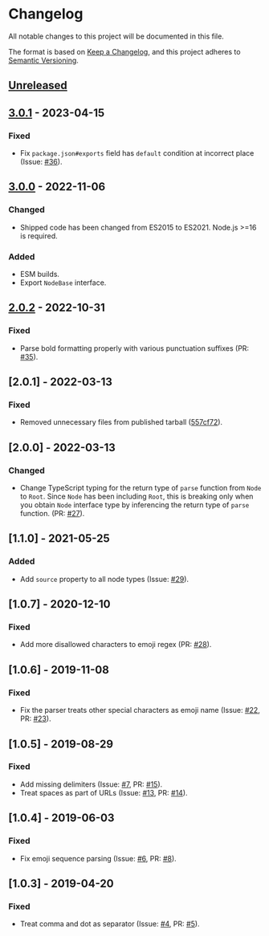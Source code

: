 # Changelog

All notable changes to this project will be documented in this file.

The format is based on [Keep a Changelog](https://keepachangelog.com/en/1.0.0/),
and this project adheres to [Semantic Versioning](https://semver.org/spec/v2.0.0.html).

## [Unreleased]

## [3.0.1] - 2023-04-15

### Fixed

- Fix `package.json#exports` field has `default` condition at incorrect place (Issue: [#36](https://github.com/pocka/slack-message-parser/issues/36)).

## [3.0.0] - 2022-11-06

### Changed

- Shipped code has been changed from ES2015 to ES2021. Node.js >=16 is required.

### Added

- ESM builds.
- Export `NodeBase` interface.

## [2.0.2] - 2022-10-31

### Fixed

- Parse bold formatting properly with various punctuation suffixes (PR: [#35](https://github.com/pocka/slack-message-parser/pull/35)).

## [2.0.1] - 2022-03-13

### Fixed

- Removed unnecessary files from published tarball ([557cf72](https://github.com/pocka/slack-message-parser/commit/557cf72c14511d2450ee283a58376974e51c4f49)).

## [2.0.0] - 2022-03-13

### Changed

- Change TypeScript typing for the return type of `parse` function from `Node` to `Root`. Since `Node` has been including `Root`, this is breaking only when you obtain `Node` interface type by inferencing the return type of `parse` function. (PR: [#27](https://github.com/pocka/slack-message-parser/pull/27)).

## [1.1.0] - 2021-05-25

### Added

- Add `source` property to all node types (Issue: [#29](https://github.com/pocka/slack-message-parser/issues/29)).

## [1.0.7] - 2020-12-10

### Fixed

- Add more disallowed characters to emoji regex (PR: [#28](https://github.com/pocka/slack-message-parser/pull/28)).

## [1.0.6] - 2019-11-08

### Fixed

- Fix the parser treats other special characters as emoji name (Issue: [#22](https://github.com/pocka/slack-message-parser/issues/22), PR: [#23](https://github.com/pocka/slack-message-parser/pull/23)).

## [1.0.5] - 2019-08-29

### Fixed

- Add missing delimiters (Issue: [#7](https://github.com/pocka/slack-message-parser/issues/7), PR: [#15](https://github.com/pocka/slack-message-parser/pull/15)).
- Treat spaces as part of URLs (Issue: [#13](https://github.com/pocka/slack-message-parser/issues/13), PR: [#14](https://github.com/pocka/slack-message-parser/pull/14)).

## [1.0.4] - 2019-06-03

### Fixed

- Fix emoji sequence parsing (Issue: [#6](https://github.com/pocka/slack-message-parser/issues/6), PR: [#8](https://github.com/pocka/slack-message-parser/pull/8)).

## [1.0.3] - 2019-04-20

### Fixed

- Treat comma and dot as separator (Issue: [#4](https://github.com/pocka/slack-message-parser/issues/4), PR: [#5](https://github.com/pocka/slack-message-parser/pull/5)).

[Unreleased]: https://github.com/pocka/slack-message-parser/compare/v3.0.1...HEAD
[3.0.1]: https://github.com/pocka/slack-message-parser/compare/v3.0.0...v3.0.1
[3.0.0]: https://github.com/pocka/slack-message-parser/compare/v2.0.2...v3.0.0
[2.0.2]: https://github.com/pocka/slack-message-parser/compare/v2.0.1...v2.0.2
